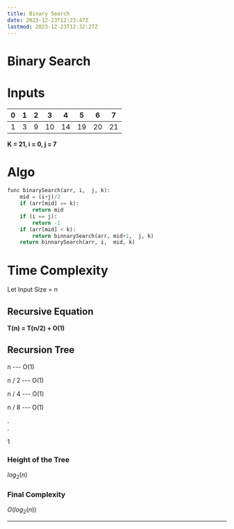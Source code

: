 ```yaml
---
title: Binary Search
date: 2023-12-23T12:23:47Z
lastmod: 2023-12-23T12:32:27Z
---
```


# Binary Search

# Inputs

|0|1|2|3|4|5|6|7|
| ---| ---| ---| ----| ----| ----| ----| ----|
|1|3|9|10|14|19|20|21|

**K = 21, i = 0,  j = 7**

# Algo

```python
func binarySearch(arr, i,  j, k):
	mid = (i+j)/2
	if (arr[mid] == k):
		return mid
	if (i == j):
		return -1
	if (arr[mid] < k):
		return binnarySearch(arr, mid+1,  j, k)
	return binnarySearch(arr, i,  mid, k)
```

# Time Complexity

Let Input Size = n

## Recursive Equation

**T(n) = T(n/2) + O(1)** 

## Recursion Tree

   n	--- O(1)

n / 2	--- O(1)

n / 4	--- O(1)

n / 8	--- O(1)

.  
.

1

### Height of the Tree

$log_2(n)$  

### Final Complexity

$O(log_2(n))$

---
